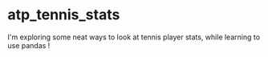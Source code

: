 # atp_tennis_stats
I'm exploring some neat ways to look at tennis player stats, while learning to use pandas !
